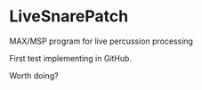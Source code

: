 # LiveSnarePatch
MAX/MSP program for live percussion processing

First test implementing in GitHub.

Worth doing?

